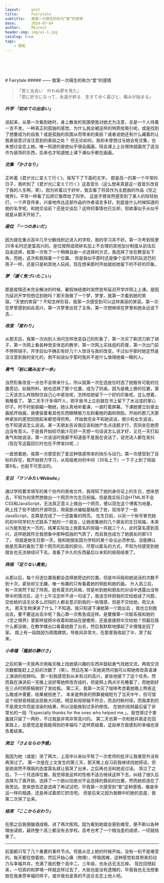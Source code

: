 ```yaml
---
layout:     post
title:      Fairytale
subtitle:   致第一次萌生的称为“爱”的感情
date:       2024-07-04
author:     M1scast
header-img: img/ai-1.jpg
catalog: true
tags:
    - 随笔
---
```

<p>
<br>
<br>
<br>
</p>
# Fairytale
#####    —— 致第一次萌生的称为“爱”的感情

<blockquote><p>
「君と出会い　叶わぬ夢を見た」
<br> 「君に好きになって、永遠が終る　生きてゆく喜びと、痛みが始まる」
</p></blockquote>


##### 升学 「初めての出会い」
说起来，从第一次看到她时，身上散发的氛围使我对她尤为注意，总是一个人待着一言不发，一种真正的孤独的感觉。为什么我会被这样的特质给吸引呢，或是找到了想要成为的自我？或是孤独的氛围从而带来的美丽？或者说她还有什么藏着的让我表层意识没注意到的美丽之处？
但无论如何，我却未曾想过与她会有交集，也未想过会恋上她。唯一知道的是她似乎很会画画，班会课上上台很快就画完了适当作为装饰的东西，后来也才知道她上课下课似乎都在画画。

##### 交集 「かさなり」
正听着《君が光に変えて行く》，我写下了下面的文字。
那是高一的某一个平常的日子，我听到了《君が光に変えて行く》这首音乐（这么想来真是这一首音乐改变了我的人生啊，笑）。因为听着过于好听，我去看了将其作为主题曲的作品《空之境界》，平常一样看了后把它推荐给了同学。
这是手臂突然感受到了某人的轻轻拍打，一个声音传来，兴奋地传达这部作品的作者语言多好。到底是什么时候知道的她的名字呢，和她交谈前？还是交谈后？这样的事情也已忘却，但故事似乎从似乎就是从那天开始了。

##### 座位 「一つのあいだ」
因为就在重点高中几乎分数线附近进入的学校，我的学习并不好。第一次考到班里20多名时还是蛮高兴的。座位按照成绩排名加上不合理的其他加分制度从前往后自由选择，我第一次有了一个稍微自由一点选择的方式，我选择了坐在教室右下角，而她，这次和我隔着一个位置。
但是我似乎那时还是像个没开窍的玩泥巴的孩子一样，还是只是和其他人玩闹，现在想来那时开始就给她留下的不好的印象。

##### 梦 「遅く気づいたこい」
那是疫情还未完全解决的时候，暑假快结束时突然宣布延迟开学并网上上课。是因为延迟开学但想见到她吗？那天我做了一个梦，梦里，我第一次看到她的笑容。“天使的笑容”？不知怎样形容，我第一次感受到可以这样美丽的笑容。第一次在梦里感到如此高兴，第一次梦里出现了主角，第一次想继续在梦里和她永远说下去...

##### 改变 「変わり」
从那天后，我第一次向别人询问怎样改变自己的形象了，第一次买了剃须刀剃了胡子，第一次网上看各种改变体态的教学，第一次网上买祛痘的药膏，第一次出门前不停照镜子。开学后似乎确实有好几个人惊讶与我的改变。不过似乎那时她定然是没注意到我的变化的，倒不如说似乎那时我并不是什么值得她看一眼的人。

##### 勇气 「前に踏み出す一歩」
当然形象改变一点也不会带来什么，所以我第一次在选座位时选了她极有可能的位置旁边，如我所料，她也选择了那个位置，成为了同桌。因为是晚上换的位置，第二天该怎么样按耐住自己心中紧张呢，怎样给她留下一个好的印象呢，这么想着，我睡着了。
第二天手汗多得吓人，把手放书上立刻就在书上留下了水沾湿的掌心印子。时不时偷偷瞄一眼她，她认真地听着课，一直盯着屏幕。下课她便立刻拿出画纸开始画，我便装着看其他东西眼睛极力左斜看她的画和侧脸。开始的那几天那种紧张的感觉回想起来都觉得煎熬。
开始我完全不和她说话，很少和女生说话，也不知道该怎么说话。某一天朋友告诉我应该和她产生点话题才行，否则坐在她旁边没有意义。于是我开始绞尽脑汁花好一天想一句话该怎么说才好，又花一天打起勇气和她说话，第一次说话时我都不知道是不是我在说话了，说完话人都在发抖（现在写这篇回忆时也在不停发抖呢...）

一直想着她，我第一次感受到了爱这种情感带来的快乐与动力。第一次感受到了目标的存在，我开始努力学习，从班级绝对的中间（35名上下）一下子上到了班级第9名，也挺不可思议的。

##### 生日 「クソみたいWebsite」
通过学校要求填写的某个协作的表格文件，我得知了她的身份证上的生日，想来想去，不知为何突然想做出一个网页作为生日祝福。但是我实际只会HTML并不会CSS和JavaScript，无法真正意义上做出一个网页，便以现在这个博客为地基，网上找了些不错的开源项目，用我那点编程基础改了些，现场学了一些JavaScript，总算是完成了一个还能看的网页。
在生日前，以另一个账号冒充她的初中同学的方式联系了她的一个朋友，让她收集她的几个朋友的生日祝福，本来以为能有挺大一页的，结果实际加上我匿名的祝福一共就三个人，此时莫名感到高兴，这样她就符合我想象中那种孤独的气质了，而且我也成为了她朋友的那1/3了。
但就是她生日那一天，我和她朋友因为学校的某个会议必须参加，没能确认她是否真的看到了那个网页的后面的部分。尽管以匿名的方式，不知为何感受到她朋友也无法继续问下去。准备了许久的东西最后以未知的结局结束了。

##### 阵雨 「足りない勇気」
从那以后，每个月选位置我都会选择她旁边的位置，但是中间我和她说话的次数不到十次，紧张却又无趣，唯一有趣的只有看着她的侧脸和她的画。
升入高三后，有一次突然下起了阵雨，挺有夏天的风格，但是听到她和朋友的对话中透露出没有带伞的情况后，这个上午注定听不进一句话了。我该怎样把我的交给她成了问题，交给她的话无论多么迟钝的人都会意识到我的一些情感，但是不交给她，雨又太大。
那天生物课讲了什么？不知道。我只知道下课她第一个跑出去 ，我也立刻跑出去，要不要送出去伞呢？我心第一次焦急成这样。是要像第一次联系我和她的《空之境界》里那样就把伞收着和她站在屋檐旁，还是直接把伞交给她？但最后我什么都没做，在教学楼出口看着她跑了出去，然后我默默地撑起了伞慢慢走回了家。
路上有一段路因为周围建筑，导致风异常大，在那里我收起了伞，哭了起来。

##### 小幸福 「嵐前の静けさ」
之后的某一天我再次用每天晚上找她感兴趣的东西并鼓起勇气找她交流，两周交流次数都能赶上之前的次数了（笑）。然后在某一天她突然问我可以帮她修改英语课上演讲的视频吗。
那一刻我感受到从未有过的高兴，紧张地接下了这个任务。然而我在演讲前一天晚上说好等她修改完成的，但是网上两点半先睡着了，而她刚好在三点时把原稿做好了发给我。
第二天，我第一次买了咖啡考虑着她晚上熬夜这么晚或许需要，结果被拒绝了。
本来是熬夜的预算被缩短为了当天中午，但可惜这个视频音频就出现极大问题，明显和视频轴不符合，而且时断时续，而我拿到的不是源文件而是渲染的结果，所以没能做到过多的修改。
在她的视频最后留了非常长的一段「Especially thanks for the ones who helped me.」，我觉得过于害羞就只留了一两秒，不过我是非常非常高兴的。
第二天也第一次和她并肩走在回家路上，总感觉这是我能得到的幸福吗？这样质疑着，这段单方面感到的幸福也宣告着结束。

##### 哭泣 「さよならの予感」
我因为她（或是）哭了两次，上高中以来似乎除了一次老师的批评让我难受外没有再哭过了。
第一次是在上文发生的第三天，那天晚上自习前我继续找她搭话，但是她突然不理我的态度莫名就让我哭了出来，之后再也没和她说过话。
哭泣了之后，下一个月选择位置，我觉得我这样的性格不适合继续这样下去，纠结了很久后选择为了离开她，选择了一个她以往绝对不会选择的靠前的位置，然而她却选在了我旁边。思来想去还是选择了再试试吧，毕竟第一次感受到“爱”这种感情，像是命运一样的相遇，还是再试着把它抓住吧。
但是后来又因为我眼中的她的态度，我第二次哭了出来。

##### 结束 「ここからおわり」
在那之后我便酗酒成瘾，进了两次医院。因为看到她就会感到难受，便不断以各种理由请假，最终整个高三都没有去学校。高考也考了一个相当差的成绩，一切就结束了。

***
前面都只写了几个重要的事件节点。但是从恋上她的时候开始，没有一刻不是难受的。每天都在想着她，然后开始心痛（物理），呼吸困难，这种感觉和其带来的动力与幸福共存，充满了我的整个高中二、三年级，也永远无法忘掉。
现在回想起来，一切真的和梦境一样就这样过去了，大抵也是没有遗憾的，毕竟我也无法想象她在我身旁幸福的样子。或许我也是真的不适合去恋上他人吧。